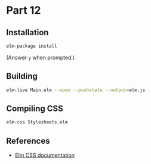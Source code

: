 Part 12
=======

## Installation

```bash
elm-package install
```

(Answer `y` when prompted.)


## Building

```bash
elm-live Main.elm --open --pushstate --output=elm.js
```

## Compiling CSS

```bash
elm-css Stylesheets.elm
```

## References

* [Elm CSS documentation](http://package.elm-lang.org/packages/rtfeldman/elm-css/latest)
